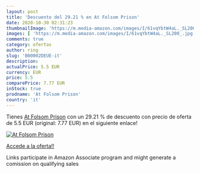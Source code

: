```yaml
---
layout: post
title: 'Descuento del 29.21 % en At Folsom Prison'
date: 2020-10-30 02:31:23
thumbnailImage: 'https://m.media-amazon.com/images/I/61vqYbtW4aL._SL200_.jpg'
images: [ 'https://m.media-amazon.com/images/I/61vqYbtW4aL._SL200_.jpg' ]
comments: true
category: ofertas
author: ring
slug: 'B00002DEUE-it'
description:
actualPrice: 5.5 EUR
currency: EUR
price: 5.5
comparePrice: 7.77 EUR
inStock: true
prodname: 'At Folsom Prison'
country: 'it'
---
```


Tienes [At Folsom Prison](https://www.amazon.it/dp/B00002DEUE/?tag=tolees00-21) con un 29.21 % de descuento con precio de oferta de 5.5 EUR (original: 7.77 EUR) en el siguiente enlace!

[![At Folsom Prison](https://m.media-amazon.com/images/I/61vqYbtW4aL._SL200_.jpg)](https://www.amazon.it/dp/B00002DEUE/?tag=tolees00-21)

[Accede a la oferta!!](https://www.amazon.it/dp/B00002DEUE/?tag=tolees00-21)

Links participate in Amazon Associate program and might generate a comission on qualifying sales


